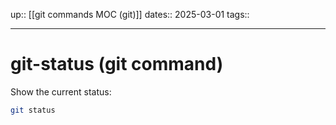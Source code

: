 up:: [[git commands MOC (git)]]
dates:: 2025-03-01
tags:: 

---

# git-status (git command)

Show the current status:
```bash
git status
```